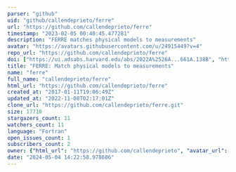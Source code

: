 ```yaml
---
parser: "github"
uid: "github/callendeprieto/ferre"
url: "https://github.com/callendeprieto/ferre"
timestamp: "2023-02-05 00:40:45.477281"
description: "FERRE matches physical models to measurements"
avatar: "https://avatars.githubusercontent.com/u/24915449?v=4"
repo_url: "https://github.com/callendeprieto/ferre"
doi: ["https://ui.adsabs.harvard.edu/abs/2022A%2526A...661A.138B", "https://ui.adsabs.harvard.edu/abs/2015AAS...22542207A", "https://ui.adsabs.harvard.edu/abs/2023ascl.soft01016A/abstract"]
title: "FERRE: Match physical models to measurements"
name: "ferre"
full_name: "callendeprieto/ferre"
html_url: "https://github.com/callendeprieto/ferre"
created_at: "2017-01-11T19:06:49Z"
updated_at: "2022-11-08T02:17:01Z"
clone_url: "https://github.com/callendeprieto/ferre.git"
size: 17710
stargazers_count: 11
watchers_count: 11
language: "Fortran"
open_issues_count: 1
subscribers_count: 2
owner: {"html_url": "https://github.com/callendeprieto", "avatar_url": "https://avatars.githubusercontent.com/u/24915449?v=4", "login": "callendeprieto", "type": "User"}
date: "2024-05-04 14:22:58.978686"
---
```

